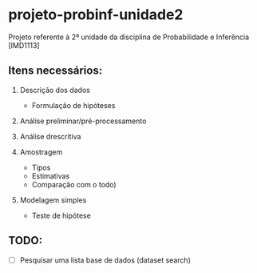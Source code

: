 # projeto-probinf-unidade2
Projeto referente à 2ª unidade da disciplina de Probabilidade e Inferência  [IMD1113] 

## Itens necessários:

1. Descrição dos dados
	- Formulação de hipóteses

2. Análise preliminar/pré-processamento

3. Análise drescritiva

4. Amostragem 
	- Tipos
	- Estimativas
	- Comparação com o todo)

5. Modelagem simples
	- Teste de hipótese


## TODO:

- [ ] Pesquisar uma lista base de dados (dataset search)
